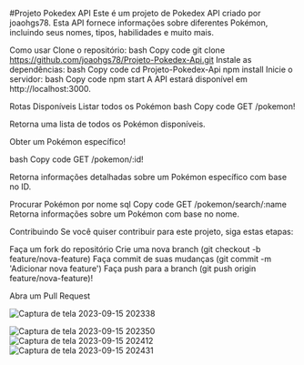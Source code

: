
#Projeto Pokedex API
Este é um projeto de Pokedex API criado por joaohgs78. Esta API fornece informações sobre diferentes Pokémon, incluindo seus nomes, tipos, habilidades e muito mais.

Como usar
Clone o repositório:
bash
Copy code
git clone https://github.com/joaohgs78/Projeto-Pokedex-Api.git
Instale as dependências:
bash
Copy code
cd Projeto-Pokedex-Api
npm install
Inicie o servidor:
bash
Copy code
npm start
A API estará disponível em http://localhost:3000.

Rotas Disponíveis
Listar todos os Pokémon
bash
Copy code
GET /pokemon!

Retorna uma lista de todos os Pokémon disponíveis.

Obter um Pokémon específico!

bash
Copy code
GET /pokemon/:id!

Retorna informações detalhadas sobre um Pokémon específico com base no ID.

Procurar Pokémon por nome
sql
Copy code
GET /pokemon/search/:name
Retorna informações sobre um Pokémon com base no nome.

Contribuindo
Se você quiser contribuir para este projeto, siga estas etapas:

Faça um fork do repositório
Crie uma nova branch (git checkout -b feature/nova-feature)
Faça commit de suas mudanças (git commit -m 'Adicionar nova feature')
Faça push para a branch (git push origin feature/nova-feature)!

Abra um Pull Request

![Captura de tela 2023-09-15 202338](https://github.com/joaohgs78/Projeto-Pokedex-Api/assets/102187505/1de13503-9011-4f28-a58f-f44071a07734)

![Captura de tela 2023-09-15 202350](https://github.com/joaohgs78/Projeto-Pokedex-Api/assets/102187505/6058d4a1-e13c-4106-bba7-8d5e8becb20b)
![Captura de tela 2023-09-15 202412](https://github.com/joaohgs78/Projeto-Pokedex-Api/assets/102187505/c0bd8c04-5a72-4d84-9227-0b765c4a4be5)
![Captura de tela 2023-09-15 202431](https://github.com/joaohgs78/Projeto-Pokedex-Api/assets/102187505/3192c796-8497-4d32-9caa-612c099512b3)





